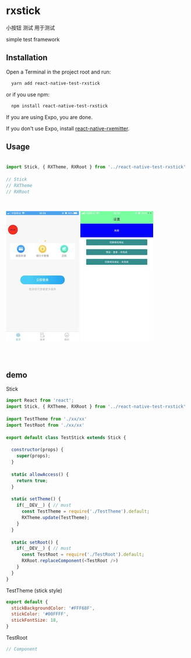 
# rxstick

小按钮 测试 用于测试


simple test framework

## Installation
Open a Terminal in the project root and run:

```sh
  yarn add react-native-test-rxstick
```
or if you use npm:

```sh
  npm install react-native-test-rxstick
```

If you are using Expo, you are done.

If you don't use Expo, install  [react-native-rxemitter](https://github.com/RXReactNative/react-native-rxemitter).

## Usage
```js

import Stick, { RXTheme, RXRoot } from '../react-native-test-rxstick'

// Stick
// RXTheme 
// RXRoot

```

<br />

![srxboys-stick](https://github.com/RXReactNative/react-native-test-rxstick/blob/master/screen_img/stick.jpg)
![srxboys-detail](https://github.com/RXReactNative/react-native-test-rxstick/blob/master/screen_img/stick-detail.jpeg)

<br /><br />

## demo
Stick 
```js
import React from 'react';
import Stick, { RXTheme, RXRoot } from '../react-native-test-rxstick'

import TestTheme from './xx/xx'
import TestRoot from './xx/xx'

export default class TestStick extends Stick {

  constructor(props) {
    super(props);
  }

  static allowAccess() {
    return true;
  }

  static setTheme() {
    if(__DEV__) { // must
      const TestTheme = require('./TestTheme').default;
      RXTheme.update(TestTheme);
    }
  }

  static setRoot() {
    if(__DEV__) { // must
      const TestRoot = require('./TestRoot').default;
      RXRoot.replaceComponent(<TestRoot />)
    }
  }
}
```

TestTheme (stick style)
```js
export default {
  stickBackgroundColor: '#FFF68F', 
  stickColor: '#00FFFF',
  stickFontSize: 18,
}
```


TestRoot 
```js
// Component
```
